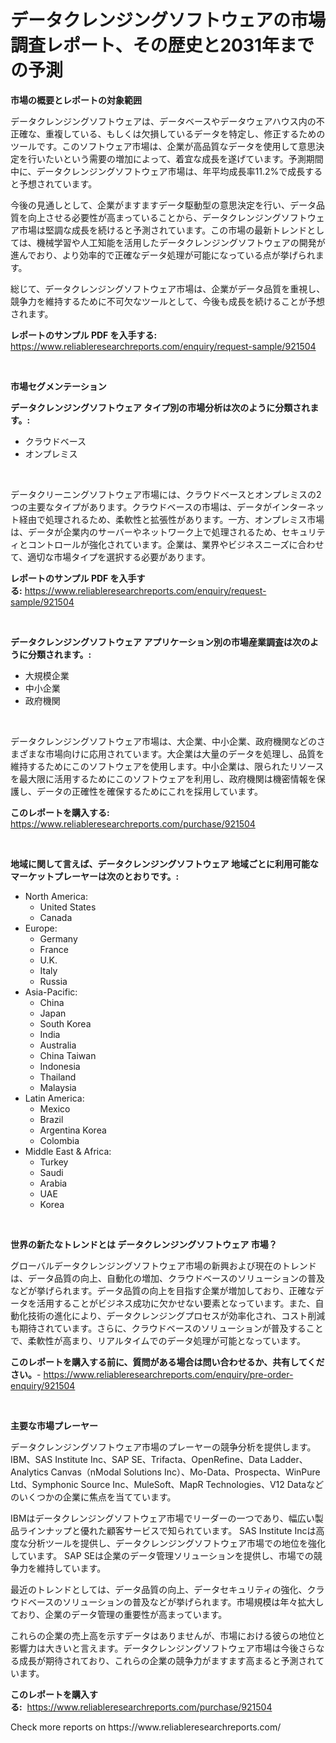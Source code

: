 <p><h1>データクレンジングソフトウェアの市場調査レポート、その歴史と2031年までの予測</h1></p><p><strong>市場の概要とレポートの対象範囲</strong></p>
<p><p>データクレンジングソフトウェアは、データベースやデータウェアハウス内の不正確な、重複している、もしくは欠損しているデータを特定し、修正するためのツールです。このソフトウェア市場は、企業が高品質なデータを使用して意思決定を行いたいという需要の増加によって、着宜な成長を遂げています。予測期間中に、データクレンジングソフトウェア市場は、年平均成長率11.2%で成長すると予想されています。</p><p>今後の見通しとして、企業がますますデータ駆動型の意思決定を行い、データ品質を向上させる必要性が高まっていることから、データクレンジングソフトウェア市場は堅調な成長を続けると予測されています。この市場の最新トレンドとしては、機械学習や人工知能を活用したデータクレンジングソフトウェアの開発が進んでおり、より効率的で正確なデータ処理が可能になっている点が挙げられます。</p><p>総じて、データクレンジングソフトウェア市場は、企業がデータ品質を重視し、競争力を維持するために不可欠なツールとして、今後も成長を続けることが予想されます。</p></p>
<p><strong>レポートのサンプル PDF を入手する:</strong> <a href="https://www.reliableresearchreports.com/enquiry/request-sample/921504">https://www.reliableresearchreports.com/enquiry/request-sample/921504</a></p>
<p>&nbsp;</p>
<p><strong>市場セグメンテーション</strong></p>
<p><strong>データクレンジングソフトウェア タイプ別の市場分析は次のように分類されます。:</strong></p>
<p><ul><li>クラウドベース</li><li>オンプレミス</li></ul></p>
<p>&nbsp;</p>
<p><p>データクリーニングソフトウェア市場には、クラウドベースとオンプレミスの2つの主要なタイプがあります。クラウドベースの市場は、データがインターネット経由で処理されるため、柔軟性と拡張性があります。一方、オンプレミス市場は、データが企業内のサーバーやネットワーク上で処理されるため、セキュリティとコントロールが強化されています。企業は、業界やビジネスニーズに合わせて、適切な市場タイプを選択する必要があります。</p></p>
<p><strong>レポートのサンプル PDF を入手する:</strong>&nbsp;<a href="https://www.reliableresearchreports.com/enquiry/request-sample/921504">https://www.reliableresearchreports.com/enquiry/request-sample/921504</a></p>
<p>&nbsp;</p>
<p><strong> データクレンジングソフトウェア アプリケーション別の市場産業調査は次のように分類されます。:</strong></p>
<p><ul><li>大規模企業</li><li>中小企業</li><li>政府機関</li></ul></p>
<p>&nbsp;</p>
<p><p>データクレンジングソフトウェア市場は、大企業、中小企業、政府機関などのさまざまな市場向けに応用されています。大企業は大量のデータを処理し、品質を維持するためにこのソフトウェアを使用します。中小企業は、限られたリソースを最大限に活用するためにこのソフトウェアを利用し、政府機関は機密情報を保護し、データの正確性を確保するためにこれを採用しています。</p></p>
<p><strong>このレポートを購入する:</strong>&nbsp; <a href="https://www.reliableresearchreports.com/purchase/921504">https://www.reliableresearchreports.com/purchase/921504</a></p>
<p>&nbsp;</p>
<p><strong>地域に関して言えば、データクレンジングソフトウェア 地域ごとに利用可能なマーケットプレーヤーは次のとおりです。:</strong></p>
<p><ul>
    <li>
        North America:
        <ul>
            <li>United States</li>
            <li>Canada</li>
        </ul>
    </li>
    <li>
        Europe:
        <ul>
            <li>Germany</li>
            <li>France</li>
            <li>U.K.</li>
            <li>Italy</li>
            <li>Russia</li>
        </ul>
    </li>
    <li>
        Asia-Pacific:
        <ul>
            <li>China</li>
            <li>Japan</li>
            <li>South Korea</li>
            <li>India</li>
            <li>Australia</li>
            <li>China Taiwan</li>
            <li>Indonesia</li>
            <li>Thailand</li>
            <li>Malaysia</li>
        </ul>
    </li>
    <li>
        Latin America:
        <ul>
            <li>Mexico</li>
            <li>Brazil</li>
            <li>Argentina Korea</li>
            <li>Colombia</li>
        </ul>
    </li>
    <li>
        Middle East & Africa:
        <ul>
            <li>Turkey</li>
            <li>Saudi</li>
            <li>Arabia</li>
            <li>UAE</li>
            <li>Korea</li>
        </ul>
    </li>
    </ul></p>
<p>&nbsp;</p>
<p><strong>世界の新たなトレンドとは データクレンジングソフトウェア 市場？</strong></p>
<p><p>グローバルデータクレンジングソフトウェア市場の新興および現在のトレンドは、データ品質の向上、自動化の増加、クラウドベースのソリューションの普及などが挙げられます。データ品質の向上を目指す企業が増加しており、正確なデータを活用することがビジネス成功に欠かせない要素となっています。また、自動化技術の進化により、データクレンジングプロセスが効率化され、コスト削減も期待されています。さらに、クラウドベースのソリューションが普及することで、柔軟性が高まり、リアルタイムでのデータ処理が可能となっています。</p></p>
<p><strong>このレポートを購入する前に、質問がある場合は問い合わせるか、共有してください。</strong>- <a href="https://www.reliableresearchreports.com/enquiry/pre-order-enquiry/921504">https://www.reliableresearchreports.com/enquiry/pre-order-enquiry/921504</a></p>
<p>&nbsp;</p>
<p><strong>主要な市場プレーヤー</strong></p>
<p><p>データクレンジングソフトウェア市場のプレーヤーの競争分析を提供します。 IBM、SAS Institute Inc、SAP SE、Trifacta、OpenRefine、Data Ladder、Analytics Canvas（nModal Solutions Inc）、Mo-Data、Prospecta、WinPure Ltd、Symphonic Source Inc、MuleSoft、MapR Technologies、V12 Dataなどのいくつかの企業に焦点を当てています。</p><p>IBMはデータクレンジングソフトウェア市場でリーダーの一つであり、幅広い製品ラインナップと優れた顧客サービスで知られています。 SAS Institute Incは高度な分析ツールを提供し、データクレンジングソフトウェア市場での地位を強化しています。 SAP SEは企業のデータ管理ソリューションを提供し、市場での競争力を維持しています。</p><p>最近のトレンドとしては、データ品質の向上、データセキュリティの強化、クラウドベースのソリューションの普及などが挙げられます。市場規模は年々拡大しており、企業のデータ管理の重要性が高まっています。</p><p>これらの企業の売上高を示すデータはありませんが、市場における彼らの地位と影響力は大きいと言えます。データクレンジングソフトウェア市場は今後さらなる成長が期待されており、これらの企業の競争力がますます高まると予測されています。</p></p>
<p><strong>このレポートを購入する:</strong>&nbsp;&nbsp;<a href="https://www.reliableresearchreports.com/purchase/921504">https://www.reliableresearchreports.com/purchase/921504</a></p>
<p>Check more reports on https://www.reliableresearchreports.com/</p>